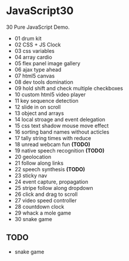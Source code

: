 # JavaScript30

30 Pure JavaScript Demo.

- 01 drum kit
- 02 CSS + JS Clock
- 03 css variables
- 04 array cardio
- 05 flex panel image gallery
- 06 ajax type ahead
- 07 html5 canvas
- 08 dev tools domination
- 09 hold shift and check multiple checkboxes
- 10 custom html5 video player
- 11 key sequence detection
- 12 slide in on scroll
- 13 object and arrays
- 14 local stroage and event delegation
- 15 css text shadow mouse move effect
- 16 sorting band names without acticles
- 17 tally string times with reduce
- 18 unread webcam fun **(TODO)**
- 19 native speech recognition **(TODO)**
- 20 geolocation
- 21 follow along links
- 22 speech synthesis **(TODO)**
- 23 sticky nav
- 24 event capture, propagation
- 25 stripe follow along dropdown
- 26 click and drag to scroll
- 27 video speed controller
- 28 countdown clock
- 29 whack a mole game
- 30 snake game

## TODO

- snake game

